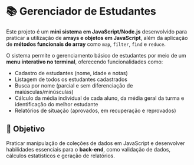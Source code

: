 # 📚 Gerenciador de Estudantes

Este projeto é um **mini sistema em JavaScript/Node.js** desenvolvido para praticar a utilização de **arrays e objetos em JavaScript**, além da aplicação de **métodos funcionais de array** como `map`, `filter`, `find` e `reduce`.

O sistema permite o gerenciamento básico de estudantes por meio de um **menu interativo no terminal**, oferecendo funcionalidades como:

- Cadastro de estudantes (nome, idade e notas)
- Listagem de todos os estudantes cadastrados
- Busca por nome (parcial e sem diferenciação de maiúsculas/minúsculas)
- Cálculo da média individual de cada aluno, da média geral da turma e identificação do melhor estudante
- Relatórios de situação (aprovados, em recuperação e reprovados)

## 🎯 Objetivo
Praticar manipulação de coleções de dados em JavaScript e desenvolver habilidades essenciais para o **back-end**, como validação de dados, cálculos estatísticos e geração de relatórios.
